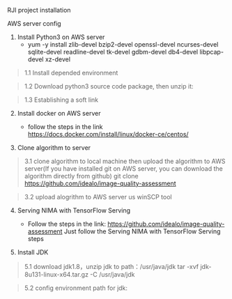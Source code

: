 RJI project installation

AWS server config

1. Install Python3 on AWS server
	 - yum -y install zlib-devel bzip2-devel openssl-devel ncurses-devel sqlite-devel readline-devel tk-devel gdbm-devel db4-devel libpcap-devel xz-devel
> 1.1 Install depended environment
	 
> 1.2 Download python3 source code package, then unzip it: 

> 1.3 Establishing a soft link

2. Install docker on AWS server
	 - follow the steps in the link
  https://docs.docker.com/install/linux/docker-ce/centos/

3. Clone algorithm to server
> 3.1 clone algorithm to local machine then upload the algorithm to AWS server(If you have installed git on AWS server, you can download the algorithm directly from github)
    git clone https://github.com/idealo/image-quality-assessment
		
> 3.2 upload alogrithm to AWS server us winSCP tool 

4. Serving NIMA with TensorFlow Serving
	 - Follow the steps in the link:
  https://github.com/idealo/image-quality-assessment
  Just follow the Serving NIMA with TensorFlow Serving steps

5. Install JDK 
> 5.1 download jdk1.8，unzip jdk to path：/usr/java/jdk
	tar -xvf jdk-8u131-linux-x64.tar.gz -C /usr/java/jdk
	
> 5.2 config environment path for jdk:

  
